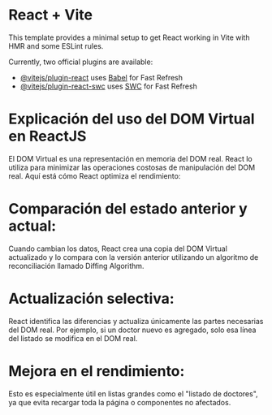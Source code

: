 # React + Vite

This template provides a minimal setup to get React working in Vite with HMR and some ESLint rules.

Currently, two official plugins are available:

- [@vitejs/plugin-react](https://github.com/vitejs/vite-plugin-react/blob/main/packages/plugin-react/README.md) uses [Babel](https://babeljs.io/) for Fast Refresh
- [@vitejs/plugin-react-swc](https://github.com/vitejs/vite-plugin-react-swc) uses [SWC](https://swc.rs/) for Fast Refresh



# Explicación del uso del DOM Virtual en ReactJS
El DOM Virtual es una representación en memoria del DOM real. React lo utiliza para minimizar las operaciones costosas de manipulación del DOM real. Aquí está cómo React optimiza el rendimiento:

# Comparación del estado anterior y actual:
Cuando cambian los datos, React crea una copia del DOM Virtual actualizado y lo compara con la versión anterior utilizando un algoritmo de reconciliación llamado Diffing Algorithm.

# Actualización selectiva:
React identifica las diferencias y actualiza únicamente las partes necesarias del DOM real. Por ejemplo, si un doctor nuevo es agregado, solo esa línea del listado se modifica en el DOM real.

# Mejora en el rendimiento:
Esto es especialmente útil en listas grandes como el "listado de doctores", ya que evita recargar toda la página o componentes no afectados.

